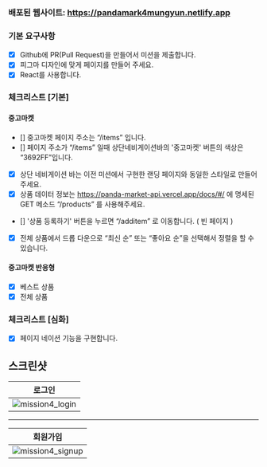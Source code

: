 ### 배포된 웹사이트: https://pandamark4mungyun.netlify.app

### 기본 요구사항

- [x] Github에 PR(Pull Request)을 만들어서 미션을 제출합니다.
- [x] 피그마 디자인에 맞게 페이지를 만들어 주세요.
- [x] React를 사용합니다.

### 체크리스트 [기본]

#### 중고마켓

- [] 중고마켓 페이지 주소는 “/items” 입니다.
- [] 페이지 주소가 “/items” 일때 상단네비게이션바의 '중고마켓' 버튼의 색상은 “3692FF”입니다.
- [x] 상단 네비게이션 바는 이전 미션에서 구현한 랜딩 페이지와 동일한 스타일로 만들어 주세요.
- [x] 상품 데이터 정보는 https://panda-market-api.vercel.app/docs/#/ 에 명세된 GET 메소드 “/products” 를 사용해주세요.
- [] '상품 등록하기' 버튼을 누르면 “/additem” 로 이동합니다. ( 빈 페이지 )
- [x] 전체 상품에서 드롭 다운으로 “최신 순” 또는 “좋아요 순”을 선택해서 정렬을 할 수 있습니다.

#### 중고마켓 반응형

- [x] 베스트 상품
- [x] 전체 상품

### 체크리스트 [심화]

- [x] 페이지 네이션 기능을 구현합니다.

## 스크린샷

|                                               로그인                                               |
| :------------------------------------------------------------------------------------------------: |
| ![mission4_login](https://github.com/user-attachments/assets/d4bd9817-b3e1-4bc6-888b-eec6424f944b) |

<hr>

|                                              회원가입                                               |
| :-------------------------------------------------------------------------------------------------: |
| ![mission4_signup](https://github.com/user-attachments/assets/0818d255-73ac-4f23-a017-62af61f50212) |
